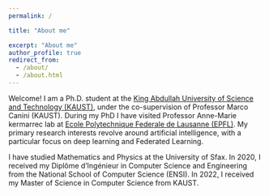 ```yaml
---
permalink: /

title: "About me"

excerpt: "About me"
author_profile: true
redirect_from: 
  - /about/
  - /about.html
---
```


Welcome! I am a Ph.D. student at the [King Abdullah University of Science and Technology (KAUST)](https://www.kaust.edu.sa/en/), under the co-supervision of Professor Marco Canini (KAUST). During my PhD I have visited Professor Anne-Marie kermarrec lab at [Ecole Polytechnique Federale de Lausanne (EPFL)](https://www.epfl.ch/en/). My primary research interests revolve around artificial intelligence, with a particular focus on deep learning and Federated Learning.

I have studied Mathematics and Physics at the University of Sfax. In 2020, I received my Diplôme d’Ingénieur in Computer Science and Engineering from the National School of Computer Science (ENSI). In 2022, I received my Master of Science in Computer Science from KAUST.